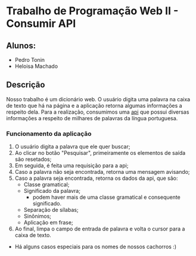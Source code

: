 # Trabalho de Programação Web II - Consumir API
## Alunos:
* Pedro Tonin
* Heloisa Machado
## Descrição
Nosso trabalho é um dicionário web. O usuário digita uma palavra na caixa de texto que há na página e a aplicação retorna algumas informações a respeito dela. Para a realização, consumimos uma [api](https://github.com/ThiagoNelsi/dicio-api) que possui diversas informações a respeito de milhares de palavras da língua portuguesa.
### Funcionamento da aplicação
1. O usuário digita a palavra que ele quer buscar;
2. Ao clicar no botão "Pesquisar", primeiramente os elementos de saída são resetados;
3. Em seguida, é feita uma requisição para a api;
4. Caso a palavra não seja encontrada, retorna uma mensagem avisando;
5. Caso a palavra seja encontrada, retorna os dados da api, que são:
	+ Classe gramatical;
	+ Significado da palavra;
		- podem haver mais de uma classe gramatical e consequente significado.
	+ Separação de sílabas;
	+ Sinônimos;
	+ Aplicação em frase;
6. Ao final, limpa o campo de entrada de palavra e volta o cursor para a caixa de texto.

* Há alguns casos especiais para os nomes de nossos cachorros :)
